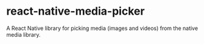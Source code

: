 # react-native-media-picker
A React Native library for picking media (images and videos) from the native media library.
